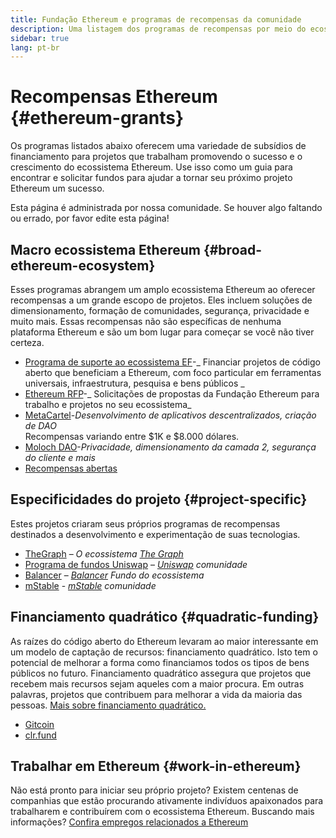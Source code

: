 ```yaml
---
title: Fundação Ethereum e programas de recompensas da comunidade
description: Uma listagem dos programas de recompensas por meio do ecossistema Ethereum.
sidebar: true
lang: pt-br
---
```


# Recompensas Ethereum {#ethereum-grants}

Os programas listados abaixo oferecem uma variedade de subsídios de financiamento para projetos que trabalham promovendo o sucesso e o crescimento do ecossistema Ethereum. Use isso como um guia para encontrar e solicitar fundos para ajudar a tornar seu próximo projeto Ethereum um sucesso.

Esta página é administrada por nossa comunidade. Se houver algo faltando ou errado, por favor edite esta página!

## Macro ecossistema Ethereum {#broad-ethereum-ecosystem}

Esses programas abrangem um amplo ecossistema Ethereum ao oferecer recompensas a um grande escopo de projetos. Eles incluem soluções de dimensionamento, formação de comunidades, segurança, privacidade e muito mais. Essas recompensas não são específicas de nenhuma plataforma Ethereum e são um bom lugar para começar se você não tiver certeza.

- [Programa de suporte ao ecossistema EF](https://esp.ethereum.foundation)-_ Financiar projetos de código aberto que beneficiam a Ethereum, com foco particular em ferramentas universais, infraestrutura, pesquisa e bens públicos _
- [Ethereum RFP](https://github.com/ethereum/requests-for-proposals)-_ Solicitações de propostas da Fundação Ethereum para trabalho e projetos no seu ecossistema_
- [MetaCartel](https://www.metacartel.org/grants/)-_Desenvolvimento de aplicativos descentralizados, criação de DAO_  
  Recompensas variando entre $1K e $8.000 dólares.
- [Moloch DAO](https://www.molochdao.com/)-_Privacidade, dimensionamento da camada 2, segurança do cliente e mais_
- [Recompensas abertas](https://opengrants.com/explore)

## Especificidades do projeto {#project-specific}

Estes projetos criaram seus próprios programas de recompensas destinados a desenvolvimento e experimentação de suas tecnologias.

- [TheGraph](https://airtable.com/shrdfvnFvVch3IOVm) – _O ecossistema [The Graph](https://thegraph.com/)_
- [Programa de fundos Uniswap](https://www.unigrants.org/) – _[Uniswap](https://uniswap.org/) comunidade_
- [Balancer](https://balancergrants.notion.site/Balancer-Community-Grants-23e562c5bc4347cd8304637bff0058e6) – _[Balancer](https://balancer.fi/) Fundo do ecossistema_
- [mStable](https://docs.mstable.org/advanced/grants-program) - _[mStable](https://mstable.org/) comunidade_

## Financiamento quadrático {#quadratic-funding}

As raízes do código aberto do Ethereum levaram ao maior interessante em um modelo de captação de recursos: financiamento quadrático. Isto tem o potencial de melhorar a forma como financiamos todos os tipos de bens públicos no futuro. Financiamento quadrático assegura que projetos que recebem mais recursos sejam aqueles com a maior procura. Em outras palavras, projetos que contribuem para melhorar a vida da maioria das pessoas. [Mais sobre financiamento quadrático.](/defi/#quadratic-funding)

- [Gitcoin](https://gitcoin.co/grants)
- [clr.fund](https://clr.fund/)

## Trabalhar em Ethereum {#work-in-ethereum}

Não está pronto para iniciar seu próprio projeto? Existem centenas de companhias que estão procurando ativamente indivíduos apaixonados para trabalharem e contribuírem com o ecossistema Ethereum. Buscando mais informações? [Confira empregos relacionados a Ethereum](/community/get-involved/#ethereum-jobs)
